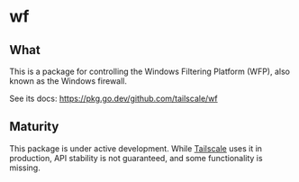 # wf

## What

This is a package for controlling the Windows Filtering Platform
(WFP), also known as the Windows firewall.

See its docs: https://pkg.go.dev/github.com/tailscale/wf

## Maturity

This package is under active development. While [Tailscale][ts] uses
it in production, API stability is not guaranteed, and some
functionality is missing.

[ts]: https://www.tailscale.com
